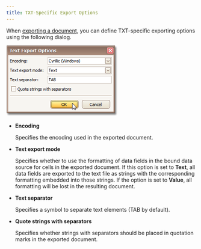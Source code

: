 ```yaml
---
title: TXT-Specific Export Options
---
```

When [exporting a document](../../../../../interface-elements-for-desktop/articles/print-preview/print-preview-for-winforms/exporting/exporting-from-print-preview.md), you can define TXT-specific exporting options using the following dialog.

![previewExportOptionsTXT](../../../../images/Img7337.png)
* **Encoding**
	
	Specifies the encoding used in the exported document.
* **Text export mode**
	
	Specifies whether to use the formatting of data fields in the bound data source for cells in the exported document. If this option is set to **Text**, all data fields are exported to the text file as strings with the corresponding formatting embedded into those strings. If the option is set to **Value**, all formatting will be lost in the resulting document.
* **Text separator**
	
	Specifies a symbol to separate text elements (TAB by default).
* **Quote strings with separators**
	
	Specifies whether strings with separators should be placed in quotation marks in the exported document.